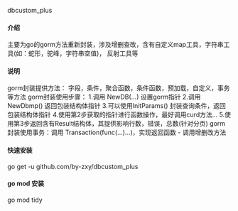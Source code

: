 dbcustom_plus

#### 介绍
主要为go的gorm方法重新封装，涉及增删查改，含有自定义map工具，字符串工具(如：蛇形，驼峰，字符串空值)，
    反射工具等

#### 说明
gorm封装提供方法： 字段，条件，聚合函数，条件函数，预加载，自定义，事务等方法
gorm封装使用步骤： 1.调用 NewDB(...) 设置gorm指针
                2.调用 NewDbmp() 返回包装结构体指针
                3.可以使用InitParams() 封装查询条件，返回包装结构体指针
                4.使用第2步获取的指针进行函数操作，最好调用curd方法...
                5.使用第3步返回含有Result结构体，其提供影响行数，错误，总数(针对分页)
gorm封装使用事务：调用 Transaction(func(...)...)，实现返回函数 - 调用增删改方法

#### 快速安装
go get -u github.com/by-zxy/dbcustom_plus

#### go mod 安装
go mod tidy
